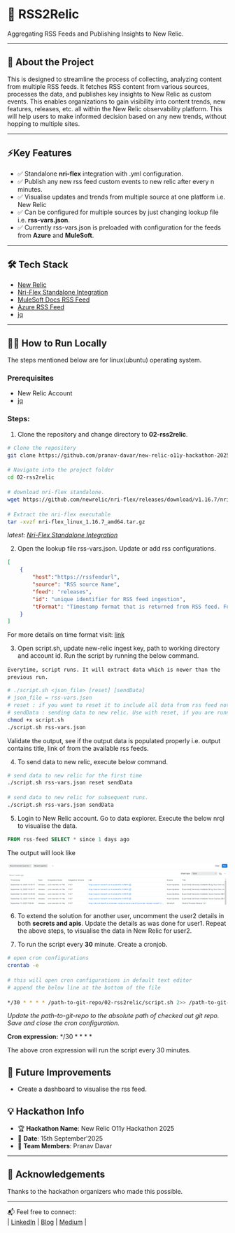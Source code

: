 # 🚀 RSS2Relic

Aggregating RSS Feeds and Publishing Insights to New Relic.

---

## 🎯 About the Project

This is designed to streamline the process of collecting, analyzing content from multiple RSS feeds. It fetches RSS content from various sources, processes the data, and publishes key insights to New Relic as custom events. This enables organizations to gain visibility into content trends, new features, releases, etc. all within the New Relic observability platform. This will help users to make informed decision based on any new trends, without hopping to multiple sites.

---

## ⚡Key Features

- ✅ Standalone **nri-flex** integration with .yml configuration.
- ✅ Publish any new rss feed custom events to new relic after every n minutes.
- ✅ Visualise updates and trends from multiple source at one platform i.e. New Relic
- ✅ Can be configured for multiple sources by just changing lookup file i.e. **rss-vars.json**.
- ✅ Currently rss-vars.json is preloaded with configuration for the feeds from **Azure** and **MuleSoft**.

---

## 🛠️ Tech Stack

- [New Relic](https://newrelic.com/welcome-back)
- [Nri-Flex Standalone Integration](https://github.com/newrelic/nri-flex/releases/tag/v1.16.7)
- [MuleSoft Docs RSS Feed](https://docs.mulesoft.com/releases.rss)
- [Azure RSS Feed](https://www.microsoft.com/releasecommunications/api/v2/azure/rss) 
- [jq](https://jqlang.org/manual/)

---

## 🧑‍💻 How to Run Locally

The steps mentioned below are for linux(ubuntu) operating system.

### Prerequisites
- New Relic Account
- [jq](https://jqlang.org/manual/)

### Steps:

1. Clone the repository and change directory to **02-rss2relic**.

```bash
# Clone the repository
git clone https://github.com/pranav-davar/new-relic-o11y-hackathon-2025.git

# Navigate into the project folder
cd 02-rss2relic

# download nri-flex standalone.
wget https://github.com/newrelic/nri-flex/releases/download/v1.16.7/nri-flex_linux_1.16.7_amd64.tar.gz

# Extract the nri-flex executable
tar -xvzf nri-flex_linux_1.16.7_amd64.tar.gz
```
_latest: [Nri-Flex Standalone Integration](https://github.com/newrelic/nri-flex/releases)_

2. Open the lookup file rss-vars.json. Update or add rss configurations.

```json
[    
    {
        "host":"https://rssfeedurl",
        "source": "RSS source Name",
        "feed": "releases",
        "id": "unique identifier for RSS feed ingestion",
        "tFormat": "Timestamp format that is returned from RSS feed. For example: Mon, 02 Jan 2006 15:04:05 MST"
    }
]
```
For more details on time format visit: [link](https://go.dev/src/time/format.go)


3. Open script.sh, update new-relic ingest key, path to working directory and account id. Run the script by running the below command.

`Everytime, script runs. It will extract data which is newer than the previous run.`

```sh 
# ./script.sh <json_file> [reset] [sendData]
# json_file = rss-vars.json
# reset : if you want to reset it to include all data from rss feed not after the last run publish date time
# sendData : sending data to new relic. Use with reset, if you are running for the first time to send to new relic
chmod +x script.sh
./script.sh rss-vars.json
```
Validate the output, see if the output data is populated properly i.e. output contains title, link of from the available rss feeds.

4. To send data to new relic, execute below command.

```bash
# send data to new relic for the first time
./script.sh rss-vars.json reset sendData

# send data to new relic for subsequent runs.
./script.sh rss-vars.json sendData
```

5. Login to New Relic account. Go to data explorer. Execute the below nrql to visualise the data.

```sql
FROM rss-feed SELECT * since 1 days ago
```

The output will look like

![alt text](img/nrql.png)

6. To extend the solution for another user, uncomment the user2 details in both **secrets and apis**. Update the details as was done for user1. Repeat the above steps, to visualise the data in New Relic for user2.

7. To run the script every **30** minute. Create a cronjob.

```sh
# open cron configurations 
crontab -e

# this will open cron configurations in default text editor
# append the below line at the bottom of the file

*/30 * * * * /path-to-git-repo/02-rss2relic/script.sh 2>> /path-to-git-repo/02-rss2relic/script.sh/error.log
```

_Update the path-to-git-repo to the absolute path of checked out git repo. Save and close the cron configuration._

**Cron expression:** */30 * * * *

The above cron expression will run the script every 30 minutes.

## 🎯 Future Improvements

- Create a dashboard to visualise the rss feed.

## 💡 Hackathon Info

- 🏆 **Hackathon Name**: New Relic O11y Hackathon 2025
- 📅 **Date**: 15th September'2025
- 🚀 **Team Members**: Pranav Davar  

---

## 🙏 Acknowledgements

Thanks to the hackathon organizers who made this possible.

---

📬 Feel free to connect:  
| [LinkedIn](https://www.linkedin.com/in/pranavdavar/) | [Blog](https://blog.deciphermiddleware.in/) | [Medium](https://medium.com/@pranavdavar9) |
